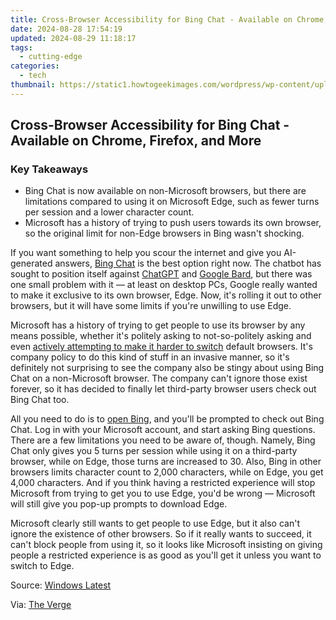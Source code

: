 ```yaml
---
title: Cross-Browser Accessibility for Bing Chat - Available on Chrome, Firefox, and More
date: 2024-08-28 17:54:19
updated: 2024-08-29 11:18:17
tags:
  - cutting-edge
categories:
  - tech
thumbnail: https://static1.howtogeekimages.com/wordpress/wp-content/uploads/2023/03/bing-chat-hero.png
---
```


## Cross-Browser Accessibility for Bing Chat - Available on Chrome, Firefox, and More

### Key Takeaways

* Bing Chat is now available on non-Microsoft browsers, but there are limitations compared to using it on Microsoft Edge, such as fewer turns per session and a lower character count.
* Microsoft has a history of trying to push users towards its own browser, so the original limit for non-Edge browsers in Bing wasn't shocking.

 If you want something to help you scour the internet and give you AI-generated answers, [Bing Chat](https://facebook-video-recording.techidaily.com/new-in-2024-the-insiders-look-at-securing-fb-status-videos/) is the best option right now. The chatbot has sought to position itself against [ChatGPT](https://extra-resources.techidaily.com/new-capture-clarity-editing-insights-for-professional-results/) and [Google Bard](https://youtube-video-recordings.techidaily.com/in-2024-enhance-branding-the-ultimate-guide-to-custom-urls-for-youtube/), but there was one small problem with it — at least on desktop PCs, Google really wanted to make it exclusive to its own browser, Edge. Now, it's rolling it out to other browsers, but it will have some limits if you're unwilling to use Edge.

 Microsoft has a history of trying to get people to use its browser by any means possible, whether it's politely asking to not-so-politely asking and even [actively attempting to make it harder to switch](https://youtube-help.techidaily.com/2024-approved-navigating-notes-an-introduction-to-youtube-list-making/) default browsers. It's company policy to do this kind of stuff in an invasive manner, so it's definitely not surprising to see the company also be stingy about using Bing Chat on a non-Microsoft browser. The company can't ignore those exist forever, so it has decided to finally let third-party browser users check out Bing Chat too.

 All you need to do is to [open Bing](https://www.bing.com/), and you'll be prompted to check out Bing Chat. Log in with your Microsoft account, and start asking Bing questions. There are a few limitations you need to be aware of, though. Namely, Bing Chat only gives you 5 turns per session while using it on a third-party browser, while on Edge, those turns are increased to 30\. Also, Bing in other browsers limits character count to 2,000 characters, while on Edge, you get 4,000 characters. And if you think having a restricted experience will stop Microsoft from trying to get you to use Edge, you'd be wrong — Microsoft will still give you pop-up prompts to download Edge.

 Microsoft clearly still wants to get people to use Edge, but it also can't ignore the existence of other browsers. So if it really wants to succeed, it can't block people from using it, so it looks like Microsoft insisting on giving people a restricted experience is as good as you'll get it unless you want to switch to Edge.

 Source: [Windows Latest](https://www.windowslatest.com/2023/07/24/windows-11s-bing-ai-rolls-out-for-chrome-with-native-dark-mode-safari-support-next/) 

 Via: [The Verge](https://www.theverge.com/2023/7/24/23805493/bing-ai-chat-google-chrome-safari)

<ins class="adsbygoogle"
     style="display:block"
     data-ad-format="autorelaxed"
     data-ad-client="ca-pub-7571918770474297"
     data-ad-slot="1223367746"></ins>



<ins class="adsbygoogle"
     style="display:block"
     data-ad-client="ca-pub-7571918770474297"
     data-ad-slot="8358498916"
     data-ad-format="auto"
     data-full-width-responsive="true"></ins>
